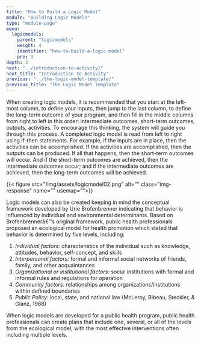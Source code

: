 ```yaml
---
title: "How to Build a Logic Model"
module: "Building Logic Models"
type: "module-page"
menu:
  logicmodels:
    parent: "logicmodels"
    weight: 4
    identifier: "how-to-build-a-logic-model"
    pre: 3
depth: 3
next: "../introduction-to-activity/"
next_title: "Introduction to Activity"
previous: "../the-logic-model-template/"
previous_title: "The Logic Model Template"
---
```

<div class="logicmodels"><div class="pageblock"><p>When creating logic models, it is recommended that you start at the left-most column, to define your inputs, then jump to the last column, to define the long-term outcome of your program, and then fill in the middle columns from right to left in this order: intermediate outcomes, short-term outcomes, outputs, activities. To encourage this thinking, the system will guide you through this process. A completed logic model is read from left to right using if-then statements. For example, if the inputs are in place, then the activities can be accomplished. If the activities are accomplished, then the outputs can be produced. If all that happens, then the short-term outcomes will occur. And if the short-term outcomes are achieved, then the intermediate outcomes occur; and if the intermediate outcomes are achieved, then the long-term outcomes will be achieved.</p>
</div><div class="pageblock">
<div class="caption">
</div>
{{< figure src="/img/assets/logicmodel02.png" alt="" class="img-response" name="" usemap="">}}</div><div class="pageblock"><p>Logic models can also be created keeping in mind the conceptual framework developed by Urie Brofenbrenner indicating that behavior is influenced by individual and environmental determinants. Based on Brofenbrennerâ€™s original framework, public health professionals proposed an ecological model for health promotion which stated that behavior is determined by five levels, including:</p>
<ol>
<li><em>Individual factors:</em> characteristics of the individual such as knowledge, attitudes, behavior, self-concept, and skills</li>
<li><em>Interpersonal factors:</em> formal and informal social networks of friends, family, and other acquaintances</li>
<li><em>Organizational or institutional factors:</em> social institutions with formal and informal rules and regulations for operation</li>
<li><em>Community factors:</em> relationships among organizations/institutions within defined boundaries</li>
<li><em>Public Policy:</em> local, state, and national law (McLeroy, Bibeau, Steckler, & Glanz, 1988)</li>
</ol>
<p>When logic models are developed for a public health program, public health professionals can create plans that include one, several, or all of the levels from the ecological model, with the most effective interventions often including multiple levels.</p>
</div></div>